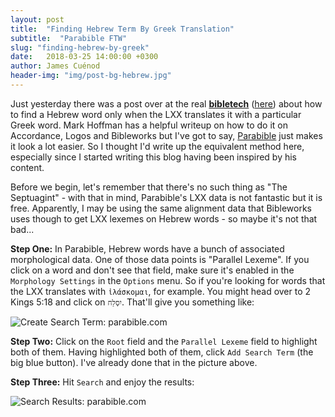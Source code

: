 ```yaml
---
layout: post
title:  "Finding Hebrew Term By Greek Translation"
subtitle:  "Parabible FTW"
slug: "finding-hebrew-by-greek"
date:   2018-03-25 14:00:00 +0300
author: James Cuénod
header-img: "img/post-bg-hebrew.jpg"
---
```


Just yesterday there was a post over at the real [**bibletech**](https://bibleandtech.blogspot.com/) ([here](https://bibleandtech.blogspot.com/2018/03/finding-hebrew-words-translated-by.html)) about how to find a Hebrew word only when the LXX translates it with a particular Greek word. Mark Hoffman has a helpful writeup on how to do it on Accordance, Logos and Bibleworks but I've got to say, [Parabible](https://parabible.com/) just makes it look a lot easier. So I thought I'd write up the equivalent method here, especially since I started writing this blog having been inspired by his content.

Before we begin, let's remember that there's no such thing as "The Septuagint" - with that in mind, Parabible's LXX data is not fantastic but it is free. Apparently, I may be using the same alignment data that Bibleworks uses though to get LXX lexemes on Hebrew words - so maybe it's not that bad...

**Step One:** In Parabible, Hebrew words have a bunch of associated morphological data. One of those data points is "Parallel Lexeme". If you click on a word and don't see that field, make sure it's enabled in the `Morphology Settings` in the `Options` menu. So if you're looking for words that the LXX translates with `ἱλάσκομαι`, for example. You might head over to 2 Kings 5:18 and click on `יִסְלַח`. That'll give you something like:

![Create Search Term: parabible.com](/bibletech/img/post-images/parabible-hebrew-by-greek-search-term.png)

**Step Two:** Click on the `Root` field and the `Parallel Lexeme` field to highlight both of them. Having highlighted both of them, click `Add Search Term` (the big blue button). I've already done that in the picture above.

**Step Three:** Hit `Search` and enjoy the results:

![Search Results: parabible.com](/bibletech/img/post-images/parabible-hebrew-by-greek-search-results.png)

